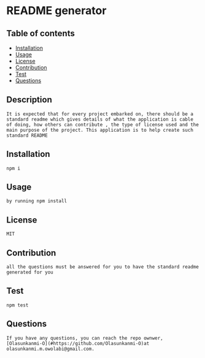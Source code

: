 

# README generator

## Table of contents    
- [Installation](#installation)
- [Usage](#usage)
- [License](#license)
- [Contribution](#contribution)
- [Test](#test)
- [Questions](#questions)
    
## Description
    It is expected that for every project embarked on, there should be a standard readme which gives details of what the application is cable of doing, how others can contribute , the type of license used and the main purpose of the project. This application is to help create such standard README

## Installation
    npm i

## Usage
    by running npm install

## License
    MIT

## Contribution
    all the questions must be answered for you to have the standard readme generated for you 

## Test
    npm test

## Questions
    If you have any questions, you can reach the repo ownwer, [Olasunkanmi-O](#https://github.com/Olasunkanmi-O)at olasunkanmi.m.owolabi@gmail.com.
      
    